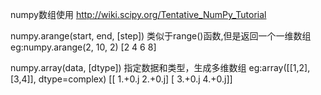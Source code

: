 numpy数组使用
http://wiki.scipy.org/Tentative_NumPy_Tutorial

numpy.arange(start, end, [step])
    类似于range()函数,但是返回一个一维数组
    eg:numpy.arange(2, 10, 2)
    [2 4 6 8]

numpy.array(data, [dtype])
    指定数据和类型，生成多维数组
    eg:array([[1,2],[3,4]], dtype=complex)
    [[ 1.+0.j  2.+0.j] [ 3.+0.j  4.+0.j]]


